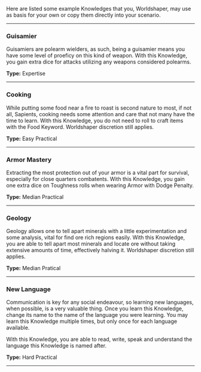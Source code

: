 Here are listed some example Knowledges that you, Worldshaper, may use as basis for your own or copy them directly into your scenario.

___
### Guisamier
Guisamiers are polearm wielders, as such, being a guisamier means you have some level of proeficy on this kind of weapon. With this Knowledge, you gain extra dice for attacks utilizing any weapons considered polearms.

__Type:__ Expertise

___
### Cooking
While putting some food near a fire to roast is second nature to most, if not all, Sapients, cooking needs some attention and care that not many have the time to learn. With this Knowledge, you do not need to roll to craft items with the Food Keyword. Worldshaper discretion still applies.

__Type:__ Easy Practical

___
### Armor Mastery
Extracting the most protection out of your armor is a vital part for survival, especially for close quarters combatents. With this Knowledge, you gain one extra dice on Toughness rolls when wearing Armor with Dodge Penalty.

__Type:__ Median Practical

___
### Geology
Geology allows one to tell apart minerals with a little experimentation and some analysis, vital for find ore rich regions easily. With this Knowledge, you are able to tell apart most minerals and locate ore without taking extensive amounts of time, effectively halving it. Worldshaper discretion still applies.

__Type:__ Median Pratical

___
### New Language
Communication is key for any social endeavour, so learning new languages, when possible, is a very valuable thing. Once you learn this Knowledge, change its name to the name of the language you were learning. You may learn this Knowledge multiple times, but only once for each language available.

With this Knowledge, you are able to read, write, speak and understand the language this Knowledge is named after.

__Type:__ Hard Practical

___